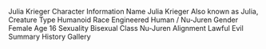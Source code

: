 Julia Krieger 
Character Information 
Name 
Julia Krieger 
Also known as 
Julia, 
Creature Type 
Humanoid 
Race 
Engineered Human / Nu-Juren 
Gender 
Female 
Age 
16 
Sexuality 
Bisexual 
Class 
Nu-Juren 
Alignment 
Lawful Evil 
Summary
History
Gallery
 
 
 
 